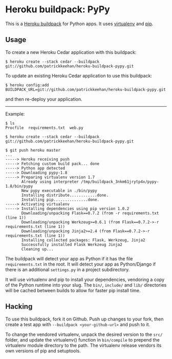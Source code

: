 Heroku buildpack: PyPy
========================

This is a [Heroku buildpack](http://devcenter.heroku.com/articles/buildpack) for Python apps.
It uses [virtualenv](http://www.virtualenv.org/) and [pip](http://www.pip-installer.org/).

Usage
-----

To create a new Heroku Cedar application with this buildpack:

    $ heroku create --stack cedar --buildpack git://github.com/patrickkeehan/heroku-buildpack-pypy.git

To update an existing Heroku Cedar application to use this buildpack:

    $ heroku config:add BUILDPACK_URL=git://github.com/patrickkeehan/heroku-buildpack-pypy.git

and then re-deploy your application.

----


Example:

    $ ls
    Procfile  requirements.txt  web.py

    $ heroku create --stack cedar --buildpack git://github.com/patrickkeehan/heroku-buildpack-pypy.git

    $ git push heroku master
    ...
    -----> Heroku receiving push
    -----> Fetching custom build pack... done
    -----> Python app detected
    -----> Downloading pypy-1.8
    -----> Preparing virtualenv version 1.7
           Already using interpreter /tmp/buildpack_3nkm61jrytp4x/pypy-1.8/bin/pypy
           New pypy executable in ./bin/pypy
           Installing distribute............done.
           Installing pip...............done.
    -----> Activating virtualenv
    -----> Installing dependencies using pip version 1.0.2
           Downloading/unpacking Flask==0.7.2 (from -r requirements.txt (line 1))
           Downloading/unpacking Werkzeug>=0.6.1 (from Flask==0.7.2->-r requirements.txt (line 1))
           Downloading/unpacking Jinja2>=2.4 (from Flask==0.7.2->-r requirements.txt (line 1))
           Installing collected packages: Flask, Werkzeug, Jinja2
           Successfully installed Flask Werkzeug Jinja2
           Cleaning up...

The buildpack will detect your app as Python if it has the file `requirements.txt` in the root. It will detect your app as Python/Django if there is an additional `settings.py` in a project subdirectory.

It will use virtualenv and pip to install your dependencies, vendoring a copy of the Python runtime into your slug.  The `bin/`, `include/` and `lib/` directories will be cached between builds to allow for faster pip install time.

Hacking
-------

To use this buildpack, fork it on Github.  Push up changes to your fork, then create a test app with `--buildpack <your-github-url>` and push to it.

To change the vendored virtualenv, unpack the desired version to the `src/` folder, and update the virtualenv() function in `bin/compile` to prepend the virtualenv module directory to the path. The virtualenv release vendors its own versions of pip and setuptools.
